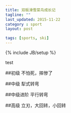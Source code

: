 ```yaml
---
title: 双板滑雪菜鸟成长记
tagline: ""
last_updated: 2015-11-22
category : sport
layout: post

tags: [sports, ski]
---
```

{% include JB/setup %}

test

<!-- more -->

##初级
不怕死，摔惨了

##中级
犁式转弯

##中级进阶
平行转弯

##高级
立刃，大回转，小回转


